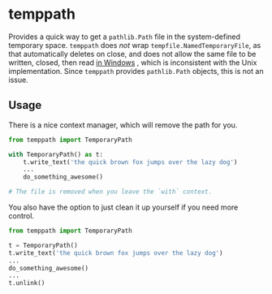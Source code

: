 # temppath

Provides a quick way to get a `pathlib.Path` file in the system-defined
temporary space.  `temppath` does _not_ wrap `tempfile.NamedTemporaryFile`,
as that automatically deletes on close, and does not allow the same file to be
written, closed, then read [in Windows](https://docs.python.org/3/library/tempfile.html#tempfile.NamedTemporaryFile)
, which is inconsistent with the Unix implementation.  Since `temppath`
provides `pathlib.Path` objects, this is not an issue.

## Usage

There is a nice context manager, which will remove the path for you.

```python
from temppath import TemporaryPath

with TemporaryPath() as t:
    t.write_text('the quick brown fox jumps over the lazy dog')
    ...
    do_something_awesome()

# The file is removed when you leave the `with` context.
```

You also have the option to just clean it up yourself if you need more control.

```python
from temppath import TemporaryPath

t = TemporaryPath()
t.write_text('the quick brown fox jumps over the lazy dog')
...
do_something_awesome()
...
t.unlink()
```

